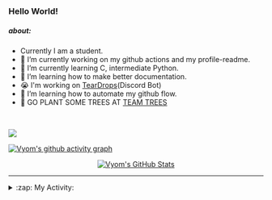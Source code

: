 ### Hello World!

##### about:
- Currently I am a student.
- 🔭 I’m currently working on my github actions and my profile-readme. 
- 🌱 I’m currently learning C, intermediate Python.
- 🌱 I’m learning how to make better documentation.
- 😭 I'm working on [TearDrops](https://github.com/Vyvy-vi/TearDrops)(Discord Bot)
- 🌱 I’m learning how to automate my github flow.
- 🌱 GO PLANT SOME TREES AT [TEAM TREES](https://teamtrees.org/)
<br>

<a href="https://twitter.com/Vyvy_viM"><img target="_blank" src="https://img.shields.io/badge/twitter%20@Vyvy_viM-0D95E8?style=for-the-badge&logo=twitter&logoColor=white"/></a> 
<br>

[![Vyom's github activity graph](https://activity-graph.herokuapp.com/graph?username=Vyvy-vi)](https://github.com/ashutosh00710/github-readme-activity-graph)

<p align="center">
<a href="https://github.com/Vyvy-vi/Vyvy-vi">
  <img src="https://profile-readme-git-master.vyvy-vi.vercel.app/api?username=Vyvy-vi&show_icons=true&line_height=27&count_private=true&title_color=ffffff&text_color=c9cacc&icon_color=2bbc8a&bg_color=1d1f21" alt="Vyom's GitHub Stats" />
</a></div>
</p>


---
<details>
  <summary>:zap: My Activity:</summary>
  
<!--START_SECTION:waka-->
**I'm an Early 🐤** 

```text
🌞 Morning    7 commits      ████░░░░░░░░░░░░░░░░░░░░░   16.28% 
🌆 Daytime    17 commits     ██████████░░░░░░░░░░░░░░░   39.53% 
🌃 Evening    2 commits      █░░░░░░░░░░░░░░░░░░░░░░░░   4.65% 
🌙 Night      17 commits     ██████████░░░░░░░░░░░░░░░   39.53%

```
📅 **I'm Most Productive on Monday** 

```text
Monday       18 commits     ██████████░░░░░░░░░░░░░░░   41.86% 
Tuesday      3 commits      █░░░░░░░░░░░░░░░░░░░░░░░░   6.98% 
Wednesday    1 commits      ░░░░░░░░░░░░░░░░░░░░░░░░░   2.33% 
Thursday     3 commits      █░░░░░░░░░░░░░░░░░░░░░░░░   6.98% 
Friday       0 commits      ░░░░░░░░░░░░░░░░░░░░░░░░░   0.0% 
Saturday     5 commits      ███░░░░░░░░░░░░░░░░░░░░░░   11.63% 
Sunday       13 commits     ███████░░░░░░░░░░░░░░░░░░   30.23%

```


📊 **This Week I Spent My Time On** 

```text
🔥 Editors: 
VS Code                  7 hrs 20 mins       ██████████████░░░░░░░░░░░   56.84% 
Vim                      5 hrs 34 mins       ██████████░░░░░░░░░░░░░░░   43.16%

🐱‍💻 Projects: 
portfolio                6 hrs 19 mins       ████████████░░░░░░░░░░░░░   48.92% 
discord-rpc              2 hrs 1 min         ████░░░░░░░░░░░░░░░░░░░░░   15.62% 
Unknown Project          1 hr 24 mins        ██░░░░░░░░░░░░░░░░░░░░░░░   10.91% 
MLH_Translate_api        1 hr 10 mins        ██░░░░░░░░░░░░░░░░░░░░░░░   9.14% 
assistant-bee            1 hr 3 mins         ██░░░░░░░░░░░░░░░░░░░░░░░   8.14%

```


<!--END_SECTION:waka-->
</details>
